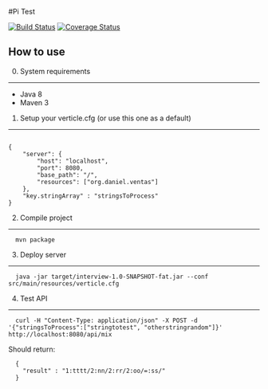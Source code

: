 #Pi Test

[![Build Status](https://travis-ci.org/DVentas/piTest.svg?branch=master)](https://travis-ci.org/DVentas/piTest)
[![Coverage Status](https://coveralls.io/repos/github/DVentas/piTest/badge.svg?branch=master)](https://coveralls.io/github/DVentas/piTest?branch=master)


How to use
----------

0. System requirements
------------------------------------------------------------

- Java 8
- Maven 3

1. Setup your verticle.cfg (or use this one as a default)
------------------------------------------------------------

```Text

{
    "server": {
        "host": "localhost",
        "port": 8080,
        "base_path": "/",
        "resources": ["org.daniel.ventas"]
    },
    "key.stringArray" : "stringsToProcess"
}

```

2. Compile project
------------------------------------------------------------

```Text
  mvn package
```

3. Deploy server
------------------------------------------------------------

```Text
  java -jar target/interview-1.0-SNAPSHOT-fat.jar --conf src/main/resources/verticle.cfg
```

4. Test API
------------------------------------------------------------
```Text
  curl -H "Content-Type: application/json" -X POST -d '{"stringsToProcess":["stringtotest", "otherstringrandom"]}' http://localhost:8080/api/mix
```

Should return:
```Text
  {
    "result" : "1:tttt/2:nn/2:rr/2:oo/=:ss/"
  }
```




